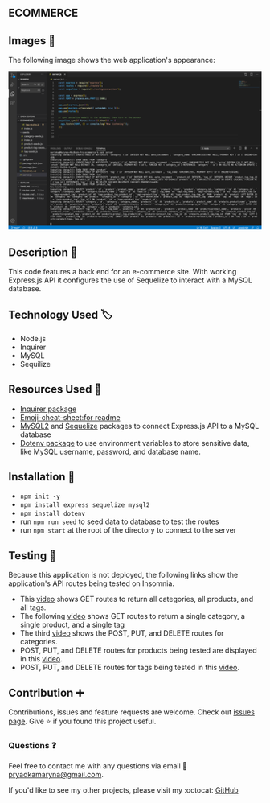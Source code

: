 ## ECOMMERCE

## Images :camera_flash:

The following image shows the web application's appearance:

![Screenshot](config/Screenshot1.png)

## Description :page_with_curl:

This code features a back end for an e-commerce site. With working Express.js API it configures the use of Sequelize to interact with a MySQL database.

## Technology Used :label: 

* Node.js
* Inquirer
* MySQL
* Sequilize

## Resources Used :wrench: 

* [Inquirer package](https://www.npmjs.com/package/inquirer)
* [Emoji-cheat-sheet:for readme](https://github.com/ikatyang/emoji-cheat-sheet)
* [MySQL2](https://www.npmjs.com/package/mysql2) and [Sequelize](https://www.npmjs.com/package/sequelize) packages to connect Express.js API to a MySQL database 
* [Dotenv package](https://www.npmjs.com/package/dotenv) to use environment variables to store sensitive data, like MySQL username, password, and database name.

## Installation :electric_plug:

* `npm init -y`
* `npm install express sequelize mysql2`
* `npm install dotenv`
* run `npm run seed` to seed data to database to test the routes
* run `npm start` at the root of the directory to connect to the server

## Testing :repeat_one:

Because this application is not deployed, the following links show the application's API routes being tested on Insomnia. 

* This [video](https://drive.google.com/file/d/15kpfca78XXseM011_AXl34B-WiZMyQp-/view) shows GET routes to return all categories, all products, and all tags.
* The following [video](https://drive.google.com/file/d/1A_32jkjX5jEfl4QrGSs6bMwboJfS0N4i/view) shows GET routes to return a single category, a single product, and a single tag
* The third [video](https://drive.google.com/file/d/1YNSR718lkGGNgQdnbATdt51aeY7xBswk/view) shows the POST, PUT, and DELETE routes for categories.
* POST, PUT, and DELETE routes for products being tested are displayed in this [video](https://drive.google.com/file/d/18rYi1MCW1O4e7tJvNXTi3AVrwHaw2FPh/view).
* POST, PUT, and DELETE routes for tags being tested in this [video](https://drive.google.com/file/d/1TzqjYtO4W_jtaxbQ_ln38KeKfa_nHnUY/view).

## Contribution :heavy_plus_sign: 

Contributions, issues and feature requests are welcome. 
Check out [issues page](https://github.com/MarynaPR/e-commerce-back-end/issues). 
Give :star: if you found this project useful. 

### Questions :question: 
Feel free to contact me with any questions via email :e-mail: pryadkamaryna@gmail.com. 
  
If you'd like to see my other projects, please visit my :octocat: 
[GitHub](https://github.com/MarynaPR?tab=repositories)
